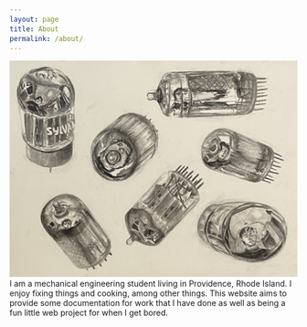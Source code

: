 ```yaml
---
layout: page
title: About
permalink: /about/
---
```

![Image](/assets/images/about/me.jpg)
<br>
I am a mechanical engineering student living in Providence, Rhode Island. I enjoy fixing things and cooking, among other things. This website aims to provide some documentation for work that I have done as well as being a fun little web project for when I get bored. 
